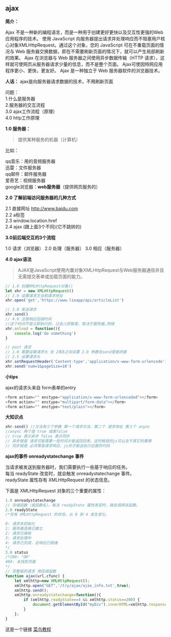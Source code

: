 ## ajax
**简介：**

Ajax 不是一种新的编程语言，而是一种用于创建更好更快以及交互性更强的Web应用程序的技术。
使用 JavaScript 向服务器提出请求并处理响应而不阻塞用户核心对象XMLHttpRequest。通过这个对象，您的 JavaScript 可在不重载页面的情况与 Web 服务器交换数据，即在不需要刷新页面的情况下，就可以产生局部刷新的效果。
Ajax 在浏览器与 Web 服务器之间使用异步数据传输（HTTP 请求），这样就可使网页从服务器请求少量的信息，而不是整个页面。
Ajax可使因特网应用程序更小、更快，更友好。
Ajax 是一种独立于 Web 服务器软件的浏览器技术。

**人话：** ajax是向服务器请求数据的技术，不用刷新页面

问题：<br>
1.什么是服务器<br>
2.服务器的交互流程<br>
3.0 ajax工作流程（原理）<br>
4.0 http工作原理<br>

**1.0 服务器：**
>提供某种服务的机器（计算机）

比如：

qq音乐：用的音频服务器<br>
迅雷：文件服务器<br>
qq邮件：邮件服务器<br>
爱奇艺：视频服务器<br>
google浏览器：**web服务器**（提供网页服务的）

**2.0 了解前端访问服务器的几种方式**

2.1 直接网址 http://www.baidu.com<br>
2.2 a标签<br>
2.3 window.location.href<br>
2.4 ajax (跟上面3个不同)(它不跳转的)

**3.0前后端交互的3个流程**

1.0 请求（浏览器）
2.0 处理（服务器）
3.0 相应（服务器）

**4.0 ajax语法**
>AJAX是JavaScript使用内置对象XMLHttpRequest与Web服务器通信并且无需提交表单或加载页面的能力。

```js
// 1.0 创建XMLHttpRequest对象()
let xhr = new XMLHttpRequest()
// 2.0 设置请求方法和请求地址
xhr.open('get','https://www.lieapp/api/articleList')

// 3.0 发送请求
xhr.send()
// 4.0 注册响应回调时间
//这个时间不是立即执行的，过会儿财智星，取决于服务器,网络
xhr.onload = function(){
    console.log('do something')
}

// post 请求
// 1.0 需要设置请求头 在 2和3之间设置 2.0 参数在send里面拼接
// 2.5 设置请求头
xhr.setRequestHeader('Content-type','application/x-www-form-urlencode')
xhr.send('num=1&pageSize=10')
```
**小tips** 

ajax的请求头来自 form表单的entry
```js
<form action="" enctype="application/x-www-form-urlencoded"></form>
<form action="" enctype="multipart/form-data"></form>
<form action="" enctype="text/plain"></form>
```

**大知识点**
```js
xhr.send() //方法有三个参数 第一个请求方法，第二个 请求地址 第三个 anync 
//anync 两个值 true 或者false
// true 表示异步 false 表示同步
// 异步就是 请求可能需要一些时间才能返回回来，这时候我的js可以去干其它的事情
// 同步就是 必须等我请求响应，js你才能去执行后面的代码
```

**ajax的事件 onreadystatechange 事件**<br>

当请求被发送到服务器时，我们需要执行一些基于响应的任务。<br>
每当 readyState 改变时，就会触发 onreadystatechange 事件。<br>
readyState 属性存有 XMLHttpRequest 的状态信息。<br>

下面是 XMLHttpRequest 对象的三个重要的属性：
```js
1.0 onreadystatechange 
// 存储函数（或函数名），每当 readyState 属性改变时，就会调用该函数。
2.0 readyState
/*存有 XMLHttpRequest 的状态。从 0 到 4 发生变化。

0: 请求未初始化
1: 服务器连接已建立
2: 请求已接收
3: 请求处理中
4: 请求已完成，且响应已就绪
*/
3.0 status
/*200: "OK"
404: 未找到页面
*/
// 完整版的请求 用回调函数
function ajax(url,cfunc) {
    let xmlhttp=new XMLHttpRequest();
    xmlhttp.open("GET",'/try/ajax/ajax_info.txt',true);
    xmlhttp.send();
    xmlhttp.onreadystatechange=function(){
        if (xmlhttp.readyState==4 && xmlhttp.status==200) {
            document.getElementById("myDiv").innerHTML=xmlhttp.responseText;
        }
    };
}
```
这是一个链接 [菜鸟教程](./1.html)
